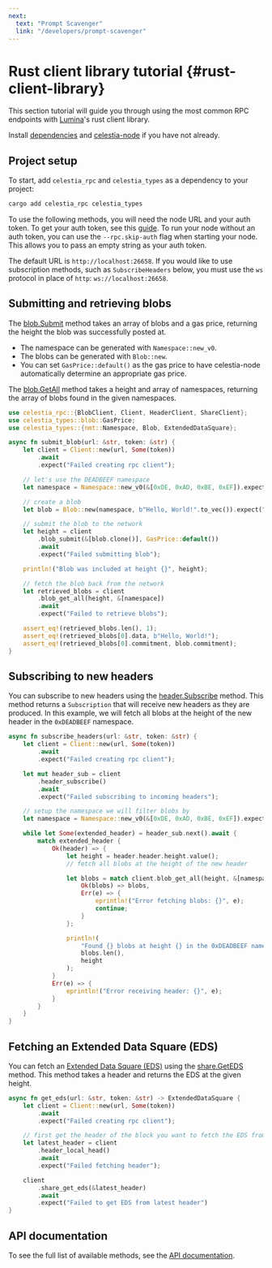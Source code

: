 ```yaml
---
next:
  text: "Prompt Scavenger"
  link: "/developers/prompt-scavenger"
---
```


# Rust client library tutorial {#rust-client-library}

This section tutorial will guide you through using the most common RPC endpoints with [Lumina](https://github.com/eigerco/lumina/tree/main/rpc)'s rust client library.

Install [dependencies](../nodes/environment.md) and
[celestia-node](../nodes/celestia-node.md) if you have
not already.

## Project setup

To start, add `celestia_rpc` and `celestia_types` as a dependency to your project:

```bash
cargo add celestia_rpc celestia_types
```

To use the following methods, you will need the node URL and your auth token. To get your auth token, see this [guide](./node-tutorial.md#auth-token). To run your node without an auth token, you can use the `--rpc.skip-auth` flag when starting your node. This allows you to pass an empty string as your auth token.

The default URL is `http://localhost:26658`. If you would like to use subscription methods, such as `SubscribeHeaders` below, you must use the `ws` protocol in place of `http`: `ws://localhost:26658`.

## Submitting and retrieving blobs

The [blob.Submit](https://node-rpc-docs.celestia.org/#blob.Submit) method takes an array of blobs and a gas price, returning the height the blob was successfully posted at.

- The namespace can be generated with `Namespace::new_v0`.
- The blobs can be generated with `Blob::new`.
- You can set `GasPrice::default()` as the gas price to have celestia-node automatically determine an appropriate gas price.

The [blob.GetAll](https://node-rpc-docs.celestia.org/#blob.GetAll) method takes a height and array of namespaces, returning the array of blobs found in the given namespaces.

```rust
use celestia_rpc::{BlobClient, Client, HeaderClient, ShareClient};
use celestia_types::blob::GasPrice;
use celestia_types::{nmt::Namespace, Blob, ExtendedDataSquare};

async fn submit_blob(url: &str, token: &str) {
    let client = Client::new(url, Some(token))
        .await
        .expect("Failed creating rpc client");

    // let's use the DEADBEEF namespace
    let namespace = Namespace::new_v0(&[0xDE, 0xAD, 0xBE, 0xEF]).expect("Invalid namespace");

    // create a blob
    let blob = Blob::new(namespace, b"Hello, World!".to_vec()).expect("Blob creation failed");

    // submit the blob to the network
    let height = client
        .blob_submit(&[blob.clone()], GasPrice::default())
        .await
        .expect("Failed submitting blob");

    println!("Blob was included at height {}", height);

    // fetch the blob back from the network
    let retrieved_blobs = client
        .blob_get_all(height, &[namespace])
        .await
        .expect("Failed to retrieve blobs");

    assert_eq!(retrieved_blobs.len(), 1);
    assert_eq!(retrieved_blobs[0].data, b"Hello, World!");
    assert_eq!(retrieved_blobs[0].commitment, blob.commitment);
}
```

## Subscribing to new headers

You can subscribe to new headers using the [header.Subscribe](https://node-rpc-docs.celestia.org/#header.Subscribe) method. This method returns a `Subscription` that will receive new headers as they are produced. In this example, we will fetch all blobs at the height of the new header in the `0xDEADBEEF` namespace.

```rust
async fn subscribe_headers(url: &str, token: &str) {
    let client = Client::new(url, Some(token))
        .await
        .expect("Failed creating rpc client");

    let mut header_sub = client
        .header_subscribe()
        .await
        .expect("Failed subscribing to incoming headers");

    // setup the namespace we will filter blobs by
    let namespace = Namespace::new_v0(&[0xDE, 0xAD, 0xBE, 0xEF]).expect("Invalid namespace");

    while let Some(extended_header) = header_sub.next().await {
        match extended_header {
            Ok(header) => {
                let height = header.header.height.value();
                // fetch all blobs at the height of the new header

                let blobs = match client.blob_get_all(height, &[namespace]).await {
                    Ok(blobs) => blobs,
                    Err(e) => {
                        eprintln!("Error fetching blobs: {}", e);
                        continue;
                    }
                };

                println!(
                    "Found {} blobs at height {} in the 0xDEADBEEF namespace",
                    blobs.len(),
                    height
                );
            }
            Err(e) => {
                eprintln!("Error receiving header: {}", e);
            }
        }
    }
}

```

## Fetching an Extended Data Square (EDS)

You can fetch an [Extended Data Square (EDS)](https://celestiaorg.github.io/celestia-app/specs/data_structures.html#erasure-coding) using the [share.GetEDS](https://node-rpc-docs.celestia.org/#share.GetEDS) method. This method takes a header and returns the EDS at the given height.

```rust
async fn get_eds(url: &str, token: &str) -> ExtendedDataSquare {
    let client = Client::new(url, Some(token))
        .await
        .expect("Failed creating rpc client");

    // first get the header of the block you want to fetch the EDS from
    let latest_header = client
        .header_local_head()
        .await
        .expect("Failed fetching header");

    client
        .share_get_eds(&latest_header)
        .await
        .expect("Failed to get EDS from latest header")
}
```

## API documentation

To see the full list of available methods, see the [API documentation](https://node-rpc-docs.celestia.org/).
